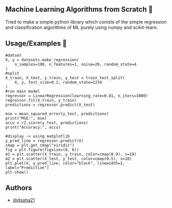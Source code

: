 
## Machine Learning Algorithms from Scratch :hammer:

Tried to make a simple python library which conists of the simple regression and classification algorithms of ML purely using numpy and scikit-learn.


## Usage/Examples :toolbox:

```
#datset
X, y = datasets.make_regression(
    n_samples=100, n_features=1, noise=20, random_state=4
)
#split
X_train, X_test, y_train, y_test = train_test_split(
    X, y, test_size=0.2, random_state=1234
)
#run main model
regressor = LinearRegression(learning_rate=0.01, n_iters=1000)
regressor.fit(X_train, y_train)
predictions = regressor.predict(X_test)

mse = mean_squared_error(y_test, predictions)
print("MSE:", mse)
accu = r2_score(y_test, predictions)
print("Accuracy:", accu)

#display -> using matplotlib
y_pred_line = regressor.predict(X)
cmap = plt.get_cmap("viridis")
fig = plt.figure(figsize=(8, 6))
m1 = plt.scatter(X_train, y_train, color=cmap(0.9), s=10)
m2 = plt.scatter(X_test, y_test, color=cmap(0.5), s=10)
plt.plot(X, y_pred_line, color="black", linewidth=2, label="Prediction")
plt.show()
```


## Authors

- [@dsaha21](https://www.github.com/dsaha21)